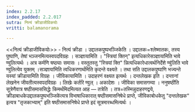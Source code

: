 ```yaml
---
index: 2.2.17
index_padded: 2.2.017
sutra: नित्यं क्रीडाजीविकयोः
vritti: balamanorama

---
```

<<नित्यं क्रीडाजीविकयोः>> - नित्यं क्रीडा । उद्दालकपुष्पभञ्जिकेति । उद्दालकः=श्लेष्मातकः, तस्य पुष्पाणि, तेषां भञ्जनमित्यस्वपदविग्रहः । सञ्ज्ञायामिति । "स्त्रियां क्तिन्" इत्यधिकारेसञ्ज्ञाया॑मिति भावे ण्वुलित्यर्थः । अत्र कर्मणि षष्ठ्याः समासः । वस्तुतस्तु "स्त्रियां क्ति" न्नित्यधिकारेधात्वर्थनिर्देशे ण्वु॑लिति भावे ण्वुलित्येव युक्तम् ।सञ्ज्ञाया॑मिति त्वधिकरणार्थमिति कृदन्ते वक्ष्यते । तथा सति उद्दालकपुष्पाणि भज्यन्ते यस्यां क्रीडायामिति विग्रहः । जीविकायामिति । उदाहरणं वक्ष्यत इत्यर्थः । दन्तलेखक इति । दन्तानां लेखनेन जीवतीत्यस्वपदविग्रहः । लिखेः कर्तरि ण्वुल् । अकादेशः । जीविका समासगम्या । ननुषष्ठी॑ति सूत्रेणैवात्र षष्ठीसमाससिद्धेः किमर्थमिदमित्यत आह — तत्रेति । तत्र=तस्मिन्नुदाहरणद्वये, क्रीडाबाधकेउद्दालकपुष्पभञ्जिके॑त्यत्र विभाषाधिकारात् षष्ठीसमासनिषेधे प्राप्ते, जीविकाबोधकेतु "दन्तलेखक" इत्यत्र "तृजकाभ्याम्" इति षष्ठीसमासनिषेधे प्राप्ते इदं सूत्रमारब्धमित्यर्थः ।